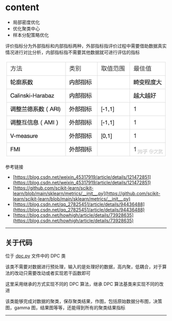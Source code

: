 # content

* 局部密度优化
* 优化聚类中心
* 样本分配策略优化

评价指标分为外部指标和内部指标两种，外部指标指评价过程中需要借助数据真实情况进行对比分析，内部指标指不需要其他数据就可进行评估的指标

![](%E8%81%9A%E7%B1%BB%E8%AF%84%E4%BB%B7%E6%8C%87%E6%A0%87.jpg)

参考链接

* [https://blog.csdn.net/weixin_45317919/article/details/121472851](https://blog.csdn.net/weixin_45317919/article/details/121472851)
* [https://github.com/scikit-learn/scikit-learn/blob/main/sklearn/metrics/__init__.py](https://github.com/scikit-learn/scikit-learn/blob/main/sklearn/metrics/__init__.py)
* [https://blog.csdn.net/qq_27825451/article/details/94436488](https://blog.csdn.net/qq_27825451/article/details/94436488)
* [https://blog.csdn.net/howhigh/article/details/73928635](https://blog.csdn.net/howhigh/article/details/73928635)

---

## 关于代码

位于 [dpc.py](../codes/dpc.py) 文件中的 DPC 类

该类不需要对数据进行预处理，输入的是处理好的数据，高内聚，低耦合，对于算法的改动只需要改动或者实现若干函数即可

这里采用继承的方式实现不同的 DPC 算法，继承 DPC 算法基类来实现不同的改进

该类能够完成对数据的聚类，保存聚类结果，作图，包括原始数据分布图，决策图，gamma 图，结果图等等，还能得到所有的聚类结果指标





---
